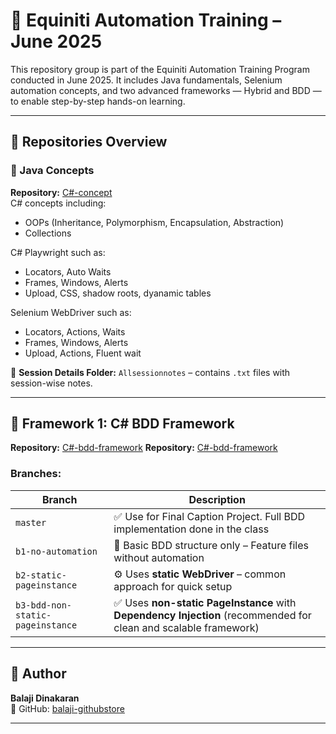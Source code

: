 ﻿# 📘 Equiniti Automation Training – June 2025

This repository group is part of the Equiniti Automation Training Program conducted in June 2025. It includes Java fundamentals, Selenium automation concepts, and two advanced frameworks — Hybrid and BDD — to enable step-by-step hands-on learning.

---

## 📂 Repositories Overview

### 🔹 Java Concepts  
**Repository:** [C#-concept](https://github.com/balaji-githubstore/csharp-playwright-equiniti-oct-2025.git)  
C# concepts including:
- OOPs (Inheritance, Polymorphism, Encapsulation, Abstraction)
- Collections 

C# Playwright such as:
- Locators, Auto Waits
- Frames, Windows, Alerts
- Upload, CSS, shadow roots, dyanamic tables

Selenium WebDriver such as:
- Locators, Actions, Waits
- Frames, Windows, Alerts
- Upload, Actions, Fluent wait

📁 **Session Details Folder:** `Allsessionnotes` – contains `.txt` files with session-wise notes.

---

## 🧪 Framework 1: C# BDD Framework  
**Repository:** [C#-bdd-framework](https://github.com/balaji-githubstore/csharp-bdd-framework-equiniti-oct-2025.git)
**Repository:** [C#-bdd-framework](https://github.com/balaji-githubstore/csharp-playwirhgt-bdd-framework-git-equiniti-oct-2025.git)
### Branches:

| Branch | Description |
|--------|-------------|
| `master` | ✅ Use for Final Caption Project. Full BDD implementation done in the class |
| `b1-no-automation` | 🧪 Basic BDD structure only – Feature files without automation |
| `b2-static-pageinstance` | ⚙️ Uses **static WebDriver** – common approach for quick setup |
| `b3-bdd-non-static-pageinstance` | ✅ Uses **non-static PageInstance** with **Dependency Injection** (recommended for clean and scalable framework) |

---

## 👤 Author

**Balaji Dinakaran**  
🔗 GitHub: [balaji-githubstore](https://github.com/balaji-githubstore)

---
